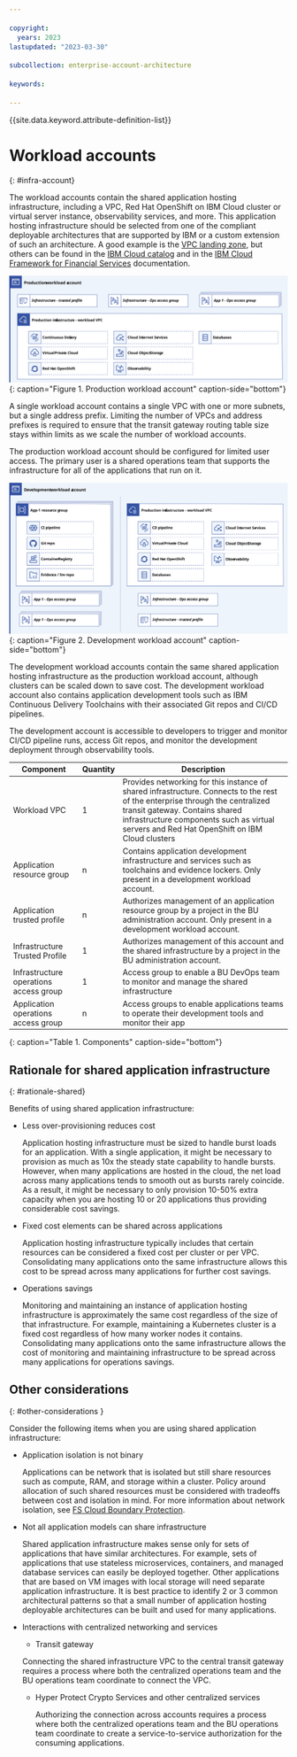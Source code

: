 ```yaml
---

copyright:
  years: 2023
lastupdated: "2023-03-30"

subcollection: enterprise-account-architecture

keywords:

---
```


{{site.data.keyword.attribute-definition-list}}

# Workload accounts
{: #infra-account}

The workload accounts contain the shared application hosting infrastructure, including a VPC, Red Hat OpenShift on IBM Cloud cluster or virtual server instance, observability services, and more. This application hosting infrastructure should be selected from one of the compliant deployable architectures that are supported by IBM or a custom extension of such an architecture. A good example is the [VPC landing zone](https://cloud.ibm.com/catalog/architecture/deploy-arch-ibm-slz-vpc-9fc0fa64-27af-4fed-9dce-47b3640ba739-global), but others can be found in the [IBM Cloud catalog](https://cloud.ibm.com/catalog#reference_architecture) and in the [IBM Cloud Framework for Financial Services](/docs/framework-financial-services?topic=framework-financial-services-reference-architecture-overview) documentation.


![Prod workload diagram. All of the information is conveyed in the surrounding text.](images/prod-workload.svg){: caption="Figure 1. Production workload account" caption-side="bottom"}

A single workload account contains a single VPC with one or more subnets, but a single address prefix. Limiting the number of VPCs and address prefixes is required to ensure that the transit gateway routing table size stays within limits as we scale the number of workload accounts.

The production workload account should be configured for limited user access. The primary user is a shared operations team that supports the infrastructure for all of the applications that run on it.

![Dev workload diagram. All of the information is conveyed in the surrounding text.](images/dev-workload.svg){: caption="Figure 2. Development workload account" caption-side="bottom"}

The development workload accounts contain the same shared application hosting infrastructure as the production workload account, although clusters can be scaled down to save cost. The development workload account also contains application development tools such as IBM Continuous Delivery Toolchains with their associated Git repos and CI/CD pipelines.

The development account is accessible to developers to trigger and monitor CI/CD pipeline runs, access Git repos, and monitor the development deployment through observability tools.


| Component | Quantity | Description |
|-----------|--------------|----|
| Workload VPC | 1 | Provides networking for this instance of shared infrastructure. Connects to the rest of the enterprise through the centralized transit gateway. Contains shared infrastructure components such as virtual servers and Red Hat OpenShift on IBM Cloud clusters |
| Application resource group | n | Contains application development infrastructure and services such as toolchains and evidence lockers. Only present in a development workload account. |
| Application trusted profile | n | Authorizes management of an application resource group by a project in the BU administration account. Only present in a development workload account. |
| Infrastructure Trusted Profile | 1 | Authorizes management of this account and the shared infrastructure by a project in the BU administration account. |
| Infrastructure operations access group | 1 | Access group to enable a BU DevOps team to monitor and manage the shared infrastructure |
| Application operations access group | n | Access groups to enable applications teams to operate their development tools and monitor their app |
{: caption="Table 1. Components" caption-side="bottom"}

## Rationale for shared application infrastructure
{: #rationale-shared}

Benefits of using shared application infrastructure:

- Less over-provisioning reduces cost

   Application hosting infrastructure must be sized to handle burst loads for an application. With a single application, it might be necessary to provision as much as 10x the steady state capability to handle bursts. However, when many applications are hosted in the cloud, the net load across many applications tends to smooth out as bursts rarely coincide. As a result, it might be necessary to only provision 10-50% extra capacity when you are hosting 10 or 20 applications thus providing considerable cost savings.

- Fixed cost elements can be shared across applications

   Application hosting infrastructure typically includes that certain resources can be considered a fixed cost per cluster or per VPC. Consolidating many applications onto the same infrastructure allows this cost to be spread across many applications for further cost savings.

- Operations savings

   Monitoring and maintaining an instance of application hosting infrastructure is approximately the same cost regardless of the size of that infrastructure. For example, maintaining a Kubernetes cluster is a fixed cost regardless of how many worker nodes it contains. Consolidating many applications onto the same infrastructure allows the cost of monitoring and maintaining infrastructure to be spread across many applications for operations savings.

## Other considerations
{: #other-considerations }

Consider the following items when you are using shared application infrastructure:

- Application isolation is not binary

   Applications can be network that is isolated but still share resources such as compute, RAM, and storage within a cluster. Policy around allocation of such shared resources must be considered with tradeoffs between cost and isolation in mind. For more information about network isolation, see [FS Cloud Boundary Protection](https://cloud.ibm.com/docs/framework-financial-services?topic=framework-financial-services-best-practices#best-practices-boundary-protection).

- Not all application models can share infrastructure

   Shared application infrastructure makes sense only for sets of applications that have similar architectures. For example, sets of applications that use stateless microservices, containers, and managed database services can easily be deployed together. Other applications that are based on VM images with local storage will need separate application infrastructure. It is best practice to identify 2 or 3 common architectural patterns so that a small number of application hosting deployable architectures can be built and used for many applications.

- Interactions with centralized networking and services

   - Transit gateway

   Connecting the shared infrastructure VPC to the central transit gateway requires a process where both the centralized operations team and the BU operations team coordinate to connect the VPC.

   - Hyper Protect Crypto Services and other centralized services
  
     Authorizing the connection across accounts requires a process where both the centralized operations team and the BU operations team coordinate to create a service-to-service authorization for the consuming applications.
